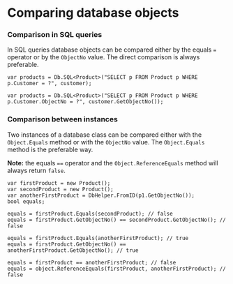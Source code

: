 # Comparing database objects

### Comparison in SQL queries

In SQL queries database objects can be compared either by the equals `=` operator or by the `ObjectNo` value. The direct comparison is always preferable.

```
var products = Db.SQL<Product>("SELECT p FROM Product p WHERE p.Customer = ?", customer);
```

```
var products = Db.SQL<Product>("SELECT p FROM Product p WHERE p.Customer.ObjectNo = ?", customer.GetObjectNo());
```

### Comparison between instances

Two instances of a database class can be compared either with the `Object.Equals` method or with the `ObjectNo` value. The `Object.Equals` method is the preferable way.

**Note:** the equals `==` operator and the `Object.ReferenceEquals` method will always return `false`.

```
var firstProduct = new Product();
var secondProduct = new Product();
var anotherFirstProduct = DbHelper.FromID(p1.GetObjectNo());
bool equals;

equals = firstProduct.Equals(secondProduct); // false
equals = firstProduct.GetObjectNo() == secondProduct.GetObjectNo(); // false

equals = firstProduct.Equals(anotherFirstProduct); // true
equals = firstProduct.GetObjectNo() == anotherFirstProduct.GetObjectNo(); // true

equals = firstProduct == anotherFirstProduct; // false
equals = object.ReferenceEquals(firstProduct, anotherFirstProduct); // false
```


